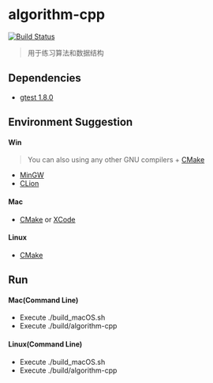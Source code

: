 # algorithm-cpp
[![Build Status](https://www.travis-ci.org/zengpw/algorithm-cpp.svg?branch=master)](https://www.travis-ci.org/zengpw/algorithm-cpp)
> 用于练习算法和数据结构

## Dependencies
* [gtest 1.8.0](https://github.com/google/googletest/tree/release-1.8.0)

## Environment Suggestion
#### Win
> You can also using any other GNU compilers + [CMake](https://cmake.org/)
* [MinGW](https://nuwen.net/mingw.html)
* [CLion](https://www.jetbrains.com/clion)
#### Mac
* [CMake](https://cmake.org/) or [XCode](https://developer.apple.com/xcode/)
#### Linux
* [CMake](https://cmake.org/)

## Run
#### Mac(Command Line)
* Execute ./build_macOS.sh
* Execute ./build/algorithm-cpp
#### Linux(Command Line)
* Execute ./build_macOS.sh
* Execute ./build/algorithm-cpp